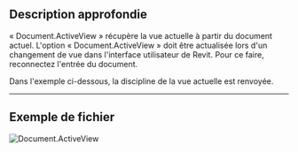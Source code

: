 ## Description approfondie
« Document.ActiveView » récupère la vue actuelle à partir du document actuel. L'option « Document.ActiveView » doit être actualisée lors d'un changement de vue dans l'interface utilisateur de Revit. Pour ce faire, reconnectez l'entrée du document.

Dans l'exemple ci-dessous, la discipline de la vue actuelle est renvoyée.
___
## Exemple de fichier

![Document.ActiveView](./Revit.Application.Document.ActiveView_img.jpg)

